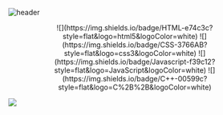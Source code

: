 ![header](https://capsule-render.vercel.app/api?type=waving&color=27ae60&height=300&text=DoHyeongKim&animation=fadeIn&fontColor=636e72)

<p align="center">
    ![](https://img.shields.io/badge/HTML-e74c3c?style=flat&logo=html5&logoColor=white) ![](https://img.shields.io/badge/CSS-3766AB?style=flat&logo=css3&logoColor=white) ![](https://img.shields.io/badge/Javascript-f39c12?style=flat&logo=JavaScript&logoColor=white) ![](https://img.shields.io/badge/C++-00599c?style=flat&logo=C%2B%2B&logoColor=white)
</p>





<img src="https://img.shields.io/badge/Python-3766AB?style=flat-square&logo=Python&logoColor=white"/></a>

